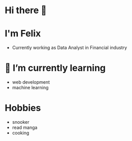 # Hi there 👋

# I'm Felix 
  - Currently working as Data Analyst in Financial industry

# 🌱 I’m currently learning              
  - web development
  - machine learning 

# Hobbies 
  - snooker
  - read manga
  - cooking
    


